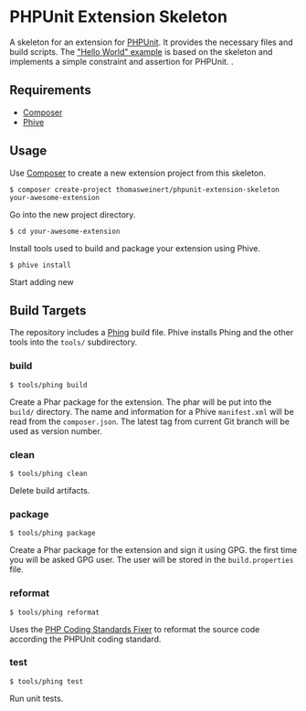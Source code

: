 # PHPUnit Extension Skeleton

A skeleton for an extension for [PHPUnit](https://phpunit.de/). It provides the necessary files and build scripts.
The ["Hello World" example](https://github.com/ThomasWeinert/phpunit-extension-skeleton-example) is based on the 
skeleton and implements a simple constraint and assertion for PHPUnit.
.

## Requirements

* [Composer](https://getcomposer.org/)
* [Phive](https://phar.io/)

## Usage

Use [Composer](https://getcomposer.org/) to create a new extension project from this skeleton. 

```
$ composer create-project thomasweinert/phpunit-extension-skeleton your-awesome-extension
```

Go into the new project directory.

```
$ cd your-awesome-extension
```

Install tools used to build and package your extension using Phive.

```
$ phive install
```

Start adding new 

## Build Targets

The repository includes a [Phing](https://www.phing.info/) build file. Phive installs
Phing and the other tools into the `tools/` subdirectory. 

### build

```
$ tools/phing build
```

Create a Phar package for the extension. The phar will be put into the `build/` directory. The name and information
for a Phive `manifest.xml` will be read from the `composer.json`. The latest tag from current Git branch will
be used as version number.

### clean

```
$ tools/phing clean
```

Delete build artifacts.

### package

```
$ tools/phing package
```

Create a Phar package for the extension and sign it using GPG. the first time you will be asked 
GPG user. The user will be stored in the `build.properties` file.

### reformat

```
$ tools/phing reformat
```

Uses the [PHP Coding Standards Fixer](https://cs.sensiolabs.org/) to reformat the 
source code according the PHPUnit coding standard. 

### test

```
$ tools/phing test
```

Run unit tests.





